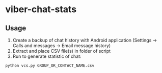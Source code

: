 # viber-chat-stats

## Usage

1. Create a backup of chat history with Android application (Settings -> Calls and messages -> Email message history)
2. Extract and place CSV file(s) in folder of script
3. Run to generate statistic of chat:

```bash
python vcs.py GROUP_OR_CONTACT_NAME.csv
```
